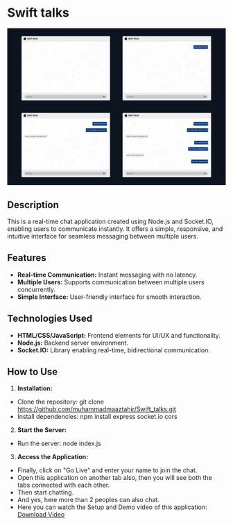 # Swift talks

<img src="Chat App.jpg" alt="Chat App">

## Description

This is a real-time chat application created using Node.js and Socket.IO, enabling users to communicate instantly. It offers a simple, responsive, and intuitive interface for seamless messaging between multiple users.

## Features

- **Real-time Communication:** Instant messaging with no latency.
- **Multiple Users:** Supports communication between multiple users concurrently.
- **Simple Interface:** User-friendly interface for smooth interaction.

## Technologies Used

- **HTML/CSS/JavaScript:** Frontend elements for UI/UX and functionality.
- **Node.js:** Backend server environment.
- **Socket.IO:** Library enabling real-time, bidirectional communication.

## How to Use

1) **Installation:** <br>
- Clone the repository: git clone https://github.com/muhammadmaaztahir/Swift_talks.git <br>
- Install dependencies: npm install express socket.io cors
2) **Start the Server:** <br>
- Run the server: node index.js
3) **Access the Application:** <br>
- Finally, click on "Go Live" and enter your name to join the chat.
- Open this application on another tab also, then you will see both the tabs connected with each other.
- Then start chatting.
- And yes, here more than 2 peoples can also chat.
- Here you can watch the Setup and Demo video of this application: <a href="Demo video (HOW IT WORKS).mp4" download="FILENAME">Download Video</a>
 


